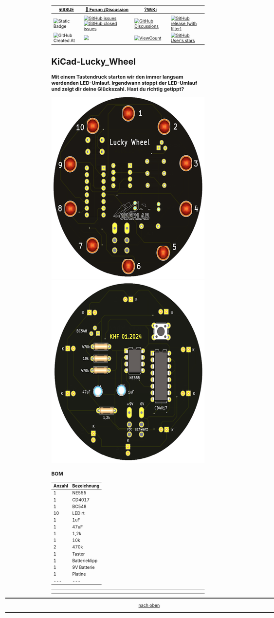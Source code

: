 <a name="oben"></a>

<div align="center">

|[:skull:ISSUE](https://github.com/frankyhub/KiCad-Lucky_Wheel/issues?q=is%3Aissue)|[:speech_balloon: Forum /Discussion](https://github.com/frankyhub/KiCad-Lucky_Wheel/discussions)|[:grey_question:WiKi](https://github.com/frankyhub/KiCad-Lucky_Wheel/wiki)||
|--|--|--|--|
| | | | |
|![Static Badge](https://img.shields.io/badge/RepoNr.:-%2058-blue)|<a href="https://github.com/frankyhub/KiCad-Lucky_Wheel/issues">![GitHub issues](https://img.shields.io/github/issues/frankyhub/KiCad-Lucky_Wheel)![GitHub closed issues](https://img.shields.io/github/issues-closed/frankyhub/KiCad-Lucky_Wheel)|<a href="https://github.com/frankyhub/KiCad-Lucky_Wheel/discussions">![GitHub Discussions](https://img.shields.io/github/discussions/frankyhub/KiCad-Lucky_Wheel)|<a href="https://github.com/frankyhub/KiCad-Lucky_Wheel/releases">![GitHub release (with filter)](https://img.shields.io/github/v/release/frankyhub/KiCad-Lucky_Wheel)|
|![GitHub Created At](https://img.shields.io/github/created-at/frankyhub/KiCad-Lucky_Wheel)| <a href="https://github.com/frankyhub/KiCad-Lucky_Wheel/pulse" alt="Activity"><img src="https://img.shields.io/github/commit-activity/m/badges/shields" />| <a href="https://github.com/frankyhub/KiCad-Lucky_Wheel/graphs/traffic"><img alt="ViewCount" src="https://views.whatilearened.today/views/github/frankyhub/github-clone-count-badge.svg">  |<a href="https://github.com/frankyhub?tab=stars"> ![GitHub User's stars](https://img.shields.io/github/stars/frankyhub)|
</div>



# KiCad-Lucky_Wheel

### Mit einem Tastendruck starten wir den immer langsam werdenden LED-Umlauf. Irgendwann stoppt der LED-Umlauf und zeigt dir deine Glückszahl. Hast du richtig getippt?


<img src="pic/luckywheel_F.png" height="600">  <img src="pic/luckywheel_B.png" height="600">


### BOM

| Anzahl | Bezeichnung | 
| -------- | -------- | 
| 1  |  NE555  |
|  1 |  CD4017  |
|  1 |  BC548  |
|  10 |  LED rt  |
| 1  |  1uF  |
| 1  |  47uF |
| 1  |  1,2k  |
|  1 |  10k  |
|  2 |  470k  |
|  1 |  Taster  |
|  1 |  Batterieklipp  | 
|  1 |   9V Batterie | 
|  1 |  Platine | 
|  --- |  --- | 



---

<div style="position:absolute; left:2cm; ">   
<ol class="breadcrumb" style="border-top: 2px solid black;border-bottom:2px solid black; height: 45px; width: 900px;"> <p align="center"><a href="#oben">nach oben</a></p></ol>
</div>  

---


